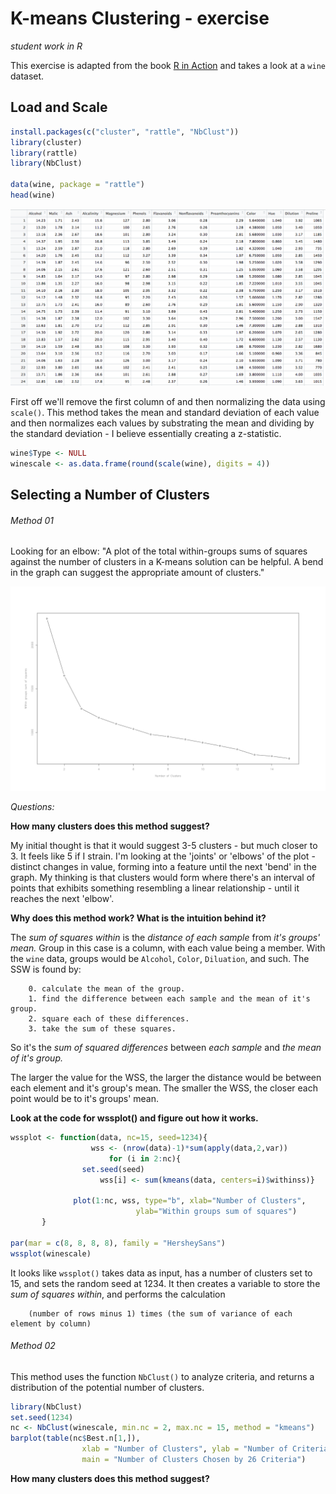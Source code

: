 # K-means Clustering - exercise

_student work in R_

This exercise is adapted from the book [R in Action](http://www.r-bloggers.com/k-means-clustering-from-r-in-action/) and takes a look at a `wine` dataset.

## Load and Scale


``` r
install.packages(c("cluster", "rattle", "NbClust"))
library(cluster)
library(rattle)
library(NbClust)

data(wine, package = "rattle")
head(wine)
```
![wine data](plots/wine.png)

First off we'll remove the first column of and then normalizing the data using `scale()`. This method takes the mean and standard deviation of each value and then normalizes each values by substrating the mean and dividing by the standard deviation - I believe essentially creating a z-statistic. 

``` r
wine$Type <- NULL
winescale <- as.data.frame(round(scale(wine), digits = 4))
```

## Selecting a Number of Clusters

###### Method 01

Looking for an elbow: "A plot of the total within-groups sums of squares against the number of clusters in a K-means solution can be helpful. A bend in the graph can suggest the appropriate amount of clusters."

![wssplot](plots/SSW.png)

_Questions:_

**How many clusters does this method suggest?**

My initial thought is that it would suggest 3-5 clusters - but much closer to 3. It feels like 5 if I strain. I'm looking at the 'joints' or 'elbows' of the plot - distinct changes in value, forming into a feature until the next 'bend' in the graph. My thinking is that clusters would form where there's an interval of points that exhibits something resembling a linear relationship - until it reaches the next 'elbow'. 

**Why does this method work? What is the intuition behind it?**

The _sum of squares within_ is the _distance of each sample_ from _it's groups' mean._ Group in this case is a column, with each value being a member. With the `wine` data, groups would be `Alcohol`, `Color`, `Diluation`, and such. The SSW is found by:

		0. calculate the mean of the group.
		1. find the difference between each sample and the mean of it's group.
		2. square each of these differences.
		3. take the sum of these squares.

So it's the _sum of squared differences_ between _each sample_ and _the mean of it's group._ 

The larger the value for the WSS, the larger the distance would be between each element and it's group's mean. The smaller the WSS, the closer each point would be to it's groups' mean. 

**Look at the code for wssplot() and figure out how it works.**

``` r
wssplot <- function(data, nc=15, seed=1234){
	              wss <- (nrow(data)-1)*sum(apply(data,2,var))
               	      for (i in 2:nc){
		        set.seed(seed)
	                wss[i] <- sum(kmeans(data, centers=i)$withinss)}
	                
		      plot(1:nc, wss, type="b", xlab="Number of Clusters",
	                        ylab="Within groups sum of squares")
	   }

par(mar = c(8, 8, 8, 8), family = "HersheySans")
wssplot(winescale)
```

It looks like `wssplot()` takes data as input, has a number of clusters set to 15, and sets the random seed at 1234. It then creates a variable to store the _sum of squares within_, and performs the calculation

		(number of rows minus 1) times (the sum of variance of each element by column)









###### Method 02

This method uses the function `NbClust()` to analyze criteria, and returns a distribution of the potential number of clusters. 

``` r
library(NbClust)
set.seed(1234)
nc <- NbClust(winescale, min.nc = 2, max.nc = 15, method = "kmeans")
barplot(table(nc$Best.n[1,]),
				xlab = "Number of Clusters", ylab = "Number of Criteria",
				main = "Number of Clusters Chosen by 26 Criteria")
```

**How many clusters does this method suggest?**










